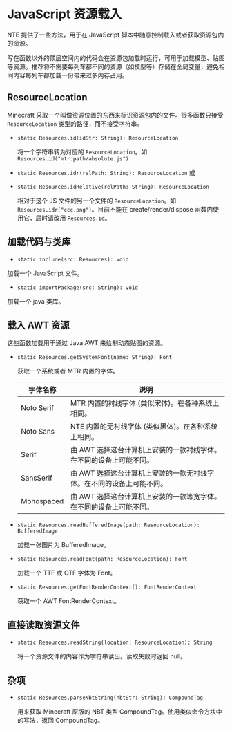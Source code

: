 # JavaScript 资源载入

NTE 提供了一些方法，用于在 JavaScript 脚本中随意控制载入或者获取资源包内的资源。

写在函数以外的顶层空间内的代码会在资源包加载时运行，可用于加载模型、贴图等资源。推荐将不需要每列车都不同的资源（如模型等）存储在全局变量，避免相同内容每列车都加载一份带来过多内存占用。



## ResourceLocation

Minecraft 采取一个叫做资源位置的东西来标识资源包内的文件。很多函数只接受 `ResourceLocation` 类型的路径，而不接受字符串。

- `static Resources.id(idStr: String): ResourceLocation`

  将一个字符串转为对应的 `ResourceLocation`。如 `Resources.id("mtr:path/absolute.js")`

- `static Resources.idr(relPath: String): ResourceLocation`
或
- `static Resources.idRelative(relPath: String): ResourceLocation`

  相对于这个 JS 文件的另一个文件的 `ResourceLocation`。如 `Resources.idr("ccc.png")`。目前不能在 create/render/dispose 函数内使用它，届时请改用 `Resources.id`。



## 加载代码与类库

- `static include(src: Resources): void`

加载一个 JavaScript 文件。


- `static importPackage(src: String): void`

加载一个 java 类库。



## 载入 AWT 资源

这些函数加载用于通过 Java AWT 来绘制动态贴图的资源。

- `static Resources.getSystemFont(name: String): Font`

  获取一个系统或者 MTR 内置的字体。

  | 字体名称   | 说明                                                         |
  | ---------- | ------------------------------------------------------------ |
  | Noto Serif | MTR 内置的衬线字体 (类似宋体)。在各种系统上相同。            |
  | Noto Sans  | NTE 内置的无衬线字体 (类似黑体)。在各种系统上相同。          |
  | Serif      | 由 AWT 选择这台计算机上安装的一款衬线字体。在不同的设备上可能不同。 |
  | SansSerif  | 由 AWT 选择这台计算机上安装的一款无衬线字体。在不同的设备上可能不同。 |
  | Monospaced | 由 AWT 选择这台计算机上安装的一款等宽字体。在不同的设备上可能不同。 |

- `static Resources.readBufferedImage(path: ResourceLocation): BufferedImage`

  加载一张图片为 BufferedImage。

- `static Resources.readFont(path: ResourceLocation): Font`

  加载一个 TTF 或 OTF 字体为 Font。

- `static Resources.getFontRenderContext(): FontRenderContext`

  获取一个 AWT FontRenderContext。



## 直接读取资源文件

- `static Resources.readString(location: ResourceLocation): String`

  将一个资源文件的内容作为字符串读出。读取失败时返回 null。




## 杂项

- `static Resources.parseNbtString(nbtStr: String): CompoundTag`

  用来获取 Minecraft 原版的 NBT 类型 CompoundTag。使用类似命令方块中的写法，返回 CompoundTag。

